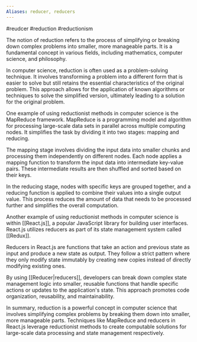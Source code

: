 ```yaml
---
Aliases: reducer, reducers
---
```

#reudcer #reduction #reductionism

The notion of reduction refers to the process of simplifying or breaking down complex problems into smaller, more manageable parts. It is a fundamental concept in various fields, including mathematics, computer science, and philosophy.

In computer science, reduction is often used as a problem-solving technique. It involves transforming a problem into a different form that is easier to solve but still retains the essential characteristics of the original problem. This approach allows for the application of known algorithms or techniques to solve the simplified version, ultimately leading to a solution for the original problem.

One example of using reductionist methods in computer science is the MapReduce framework. MapReduce is a programming model and algorithm for processing large-scale data sets in parallel across multiple computing nodes. It simplifies the task by dividing it into two stages: mapping and reducing.

The mapping stage involves dividing the input data into smaller chunks and processing them independently on different nodes. Each node applies a mapping function to transform the input data into intermediate key-value pairs. These intermediate results are then shuffled and sorted based on their keys.

In the reducing stage, nodes with specific keys are grouped together, and a reducing function is applied to combine their values into a single output value. This process reduces the amount of data that needs to be processed further and simplifies the overall computation.

Another example of using reductionist methods in computer science is within [[React.js]], a popular JavaScript library for building user interfaces. React.js utilizes reducers as part of its state management system called [[Redux]].

Reducers in React.js are functions that take an action and previous state as input and produce a new state as output. They follow a strict pattern where they only modify state immutably by creating new copies instead of directly modifying existing ones.

By using [[Reducer|reducers]], developers can break down complex state management logic into smaller, reusable functions that handle specific actions or updates to the application's state. This approach promotes code organization, reusability, and maintainability.

In summary, reduction is a powerful concept in computer science that involves simplifying complex problems by breaking them down into smaller, more manageable parts. Techniques like MapReduce and reducers in React.js leverage reductionist methods to create computable solutions for large-scale data processing and state management respectively.